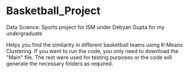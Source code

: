 # Basketball_Project
Data Science: Sports project for ISM under Debyan Gupta for my undergraduate

Helps you find the similarity in different basketball teams using K-Means Clustering. If you want to run the code, you only need to download the "Main" file. 
The rest were used for testing purposes or the code will generate the necessary folders as required. 

